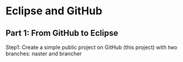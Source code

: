 # Eclipse and GitHub

## Part 1: From GitHub to Eclipse

Step1: Create a simple public project on GitHub (this project) with two branches: naster and brancher

